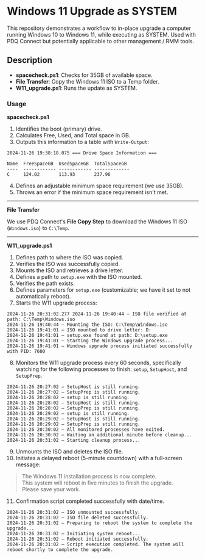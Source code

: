 # Windows 11 Upgrade as SYSTEM

This repository demonstrates a workflow to in-place upgrade a computer running Windows 10 to Windows 11, while executing as SYSTEM. Used with PDQ Connect but potentially applicable to other management / RMM tools.

## Description

- **spacecheck.ps1**: Checks for 35GB of available space.
- **File Transfer**: Copy the Windows 11 ISO to a Temp folder.
- **W11_upgrade.ps1**: Runs the update as SYSTEM.

### Usage

**spacecheck.ps1**

1. Identifies the boot (primary) drive.  
2. Calculates Free, Used, and Total space in GB.  
3. Outputs this information to a table with `Write-Output`:

```
2024-11-26 19:38:18.075 === Drive Space Information ===

Name  FreeSpaceGB  UsedSpaceGB  TotalSpaceGB
----  ------------ ------------ -------------
C     124.02       113.93       237.96
```

4. Defines an adjustable minimum space requirement (we use 35GB).  
5. Throws an error if the minimum space requirement isn't met.

---

**File Transfer**

We use PDQ Connect's **File Copy Step** to download the Windows 11 ISO (`Windows.iso`) to `C:\Temp`.

---

**W11_upgrade.ps1**

1. Defines path to where the ISO was copied.  
2. Verifies the ISO was successfully copied.  
3. Mounts the ISO and retrieves a drive letter.  
4. Defines a path to `setup.exe` with the ISO mounted.  
5. Verifies the path exists.  
6. Defines parameters for `setup.exe` (customizable; we have it set to not automatically reboot).  
7. Starts the W11 upgrade process:

```
2024-11-26 20:31:02.277 2024-11-26 19:40:44 – ISO file verified at path: C:\Temp\Windows.iso  
2024-11-26 19:40:44 – Mounting the ISO: C:\Temp\Windows.iso  
2024-11-26 19:41:01 – ISO mounted to drive letter: D:  
2024-11-26 19:41:01 – setup.exe found at path: D:\setup.exe  
2024-11-26 19:41:01 – Starting the Windows upgrade process...  
2024-11-26 19:41:01 – Windows upgrade process initiated successfully with PID: 7600
```

8. Monitors the W11 upgrade process every 60 seconds, specifically watching for the following processes to finish: `setup`, `SetupHost`, and `SetupPrep`.

```
2024-11-26 20:27:02 – SetupHost is still running.  
2024-11-26 20:27:02 – SetupPrep is still running.  
2024-11-26 20:28:02 – setup is still running.  
2024-11-26 20:28:02 – SetupHost is still running.  
2024-11-26 20:28:02 – SetupPrep is still running.  
2024-11-26 20:29:02 – setup is still running.  
2024-11-26 20:29:02 – SetupHost is still running.  
2024-11-26 20:29:02 – SetupPrep is still running.  
2024-11-26 20:30:02 – All monitored processes have exited.  
2024-11-26 20:30:02 – Waiting an additional minute before cleanup...  
2024-11-26 20:31:02 – Starting cleanup process...
```

9. Unmounts the ISO and deletes the ISO file.  
10. Initiates a delayed reboot (5-minute countdown) with a full-screen message:

> The Windows 11 installation process is now complete.  
> This system will reboot in five minutes to finish the upgrade.  
> Please save your work.

11. Confirmation script completed successfully with date/time.

```
2024-11-26 20:31:02 – ISO unmounted successfully.  
2024-11-26 20:31:02 – ISO file deleted successfully.  
2024-11-26 20:31:02 – Preparing to reboot the system to complete the upgrade...  
2024-11-26 20:31:02 – Initiating system reboot...  
2024-11-26 20:31:02 – Reboot initiated successfully.  
2024-11-26 20:31:02 – Script execution completed. The system will reboot shortly to complete the upgrade.
```
